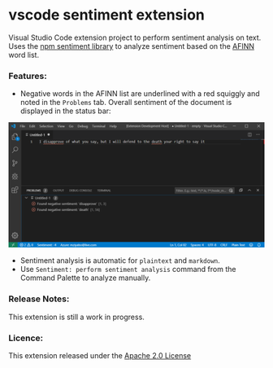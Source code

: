 # vscode sentiment extension

Visual Studio Code extension project to perform sentiment analysis on text. Uses the [npm sentiment library](https://www.npmjs.com/package/sentiment) to analyze sentiment based on the [AFINN](http://www2.imm.dtu.dk/pubdb/views/edoc_download.php/6006/pdf/imm6006.pdf) word list.


### Features:

- Negative words in the AFINN list are underlined with a red squiggly and noted in the `Problems` tab. Overall sentiment of the document is displayed in the status bar:

![Overview](./resources/marketplace/vscode-sentiment-feature.PNG)

- Sentiment analysis is automatic for `plaintext` and `markdown`. 
- Use `Sentiment: perform sentiment analysis` command from the Command Palette to analyze manually.

### Release Notes:

This extension is still a work in progress.

### Licence:

This extension released under the [Apache 2.0 License](https://www.apache.org/licenses/LICENSE-2.0)